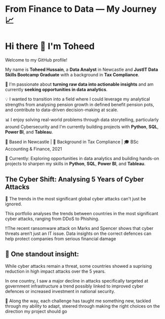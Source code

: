 # From Finance to Data — My Journey 📈
# Hi there 👋 I'm Toheed
Welcome to my GitHub profile!


My name is **Toheed Hussain**, a **Data Analyst** in Newcastle and **JustIT Data Skills Bootcamp Graduate** with a background in **Tax Compliance**.

🚀 I'm passionate about **turning raw data into actionable insights** and am currently **seeking opportunities in data analytics**.

💡 I wanted to transition into a field where I could leverage my analytical strengths from analysing pension growth in defined benefit pension pots, and contribute to data-driven decision-making at scale. 

📊 I enjoy solving real-world problems through data storytelling, particularly around Cybersecurity and I'm currently building projects with **Python**, **SQL**, **Power BI**, and **Tableau**.

📍 Based in Newcastle | 💼 Background in Tax Compliance | 🎓 BSc Accounting & Finance, 2021

🎯 Currently: Exploring opportunities in data analytics and building hands-on projects to sharpen my skills in **Python**, **SQL**, **Power BI**, and **Tableau**. 

## The Cyber Shift: Analysing 5 Years of Cyber Attacks 

💪 The trends in the most significant global cyber attacks can't just be ignored. 

This portfolio analyses the trends between countries in the most significant cyber attacks, ranging from DDoS to Phishing. 

‼️The recent ransomware attack on Marks and Spencer shows that cyber threats aren’t just an IT issue. Data insights on the correct defences can help protect companies from serious financial damage

## 🤔 One standout insight:
While cyber attacks remain a threat, some countries showed a suprising reduction in high impact attacks over the 5 years. 

In one country, I saw a major decline in attacks specifically targeted at government infrastructure a trend possibly linked to improved cyber defences or increased investment in national security. 

🛞 Along the way, each challenge has taught me something new, tackled through my ability to adapt, steered through making the right choices on the direction my project should go


